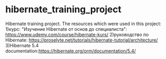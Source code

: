 # hibernate_training_project
Hibernate training project. 
The resources which were used in this project: 
1)курс: "Изучение Hibernate от основ до специалиста": https://www.udemy.com/course/hibernate-kurs/
2)руководство по Hibernate: https://proselyte.net/tutorials/hibernate-tutorial/architecture/
3)Hibernate 5.4 documentation:https://hibernate.org/orm/documentation/5.4/
